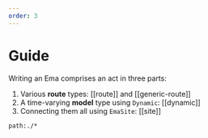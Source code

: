 ```yaml
---
order: 3
---
```


# Guide

Writing an Ema comprises an act in three parts:

1. Various **route** types: [[route]] and [[generic-route]]
1. A time-varying **model** type using `Dynamic`: [[dynamic]]
2. Connecting them all using `EmaSite`: [[site]]

```query
path:./*
```